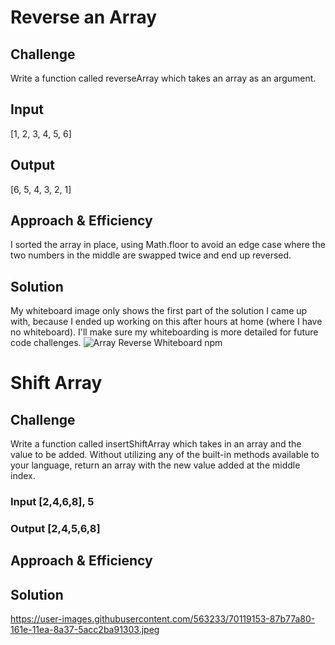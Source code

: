 # Reverse an Array

## Challenge
Write a function called reverseArray which takes an array as an argument.

## Input
[1, 2, 3, 4, 5, 6]
## Output
[6, 5, 4, 3, 2, 1]

## Approach & Efficiency
I sorted the array in place, using Math.floor to avoid an edge case where the two numbers in the middle are swapped twice and end up reversed.

## Solution
My whiteboard image only shows the first part of the solution I came up with, because I ended up working on this after hours at home (where I have no whiteboard). I'll make sure my whiteboarding is more detailed for future code challenges.
![Array Reverse Whiteboard](https://user-images.githubusercontent.com/563233/70119153-87b77a80-161e-11ea-8a37-5acc2ba91303.jpeg "Array Reverse Whiteboard")
npm
# Shift Array
## Challenge
Write a function called insertShiftArray which takes in an array and the value to be added. Without utilizing any of the built-in methods available to your language, return an array with the new value added at the middle index.
### Input	[2,4,6,8], 5
### Output  [2,4,5,6,8]

## Approach & Efficiency

## Solution
https://user-images.githubusercontent.com/563233/70119153-87b77a80-161e-11ea-8a37-5acc2ba91303.jpeg
